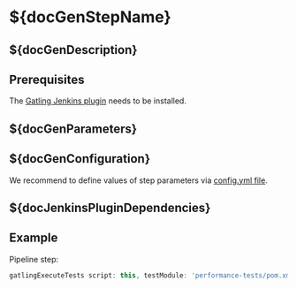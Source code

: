 # ${docGenStepName}

## ${docGenDescription}

## Prerequisites

The [Gatling Jenkins plugin](https://plugins.jenkins.io/gatling/) needs to be installed.

## ${docGenParameters}

## ${docGenConfiguration}

We recommend to define values of step parameters via [config.yml file](../configuration.md).

## ${docJenkinsPluginDependencies}

## Example

Pipeline step:

```groovy
gatlingExecuteTests script: this, testModule: 'performance-tests/pom.xml'
```
